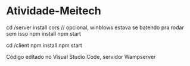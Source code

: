 # Atividade-Meitech

cd /server
install cors // opcional, winblows estava se batendo pra rodar sem isso
npm install
npm start

cd /client
npm install
npm start 


Código editado no Visual Studio Code, servidor Wampserver
